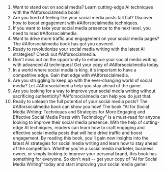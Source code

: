 1. Want to stand out on social media? Learn cutting-edge AI techniques with the #AIforsocialmedia book!
2. Are you tired of feeling like your social media posts fall flat? Discover how to boost engagement with #AIforsocialmedia techniques.
3. If you want to take your social media presence to the next level, you need to read #AIforsocialmedia.
4. Want to drive more traffic and engagement on your social media pages? The #AIforsocialmedia book has got you covered.
5. Ready to revolutionize your social media writing with the latest AI strategies? Check out #AIforsocialmedia.
6. Don't miss out on the opportunity to enhance your social media writing with advanced AI techniques! Get your copy of #AIforsocialmedia today.
7. In a world where social media is king, it's important to have a competitive edge. Gain that edge with #AIforsocialmedia.
8. Are you struggling to keep up with the ever-changing world of social media? Let #AIforsocialmedia help you stay ahead of the game.
9. Are you looking for a way to improve your social media writing without sacrificing authenticity? #AIforsocialmedia can help you do just that.
10. Ready to unleash the full potential of your social media posts? The #AIforsocialmedia book can show you how!
The book "AI for Social Media Writing: Techniques and Strategies for More Engaging and Effective Social Media Posts with Technology" is a must-read for anyone looking to improve their social media presence. With the help of cutting-edge AI techniques, readers can learn how to craft engaging and effective social media posts that will help drive traffic and boost engagement. By reading this book, you'll gain new insights into the latest AI strategies for social media writing and learn how to stay ahead of the competition. Whether you're a social media marketer, business owner, or simply looking to improve your personal brand, this book has something for everyone. So don't wait -- get your copy of "AI for Social Media Writing" today and start improving your social media game!
